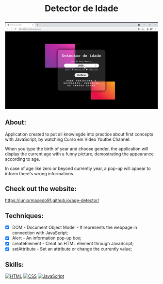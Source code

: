 # <p align="center"> Detector de Idade </p>

<p align="center">
  <img src="age.gif" width="700px">
</p>

## About:
Application created to put all knowlegde into practice about first concepts with JavaScript, by watching Curso em Video Youtbe Channel.

When you type the birth of year and choose gender, the application will display the current age with a funny picture, demostrating the appearance according to age.

In case of age like zero or beyond currently year, a pop-up will appear to inform there's wrong informations.

## Check out the website:
https://juniormacedo91.github.io/age-detector/

## Techniques:

 - [x] DOM - Document Object Model - It represents the webpage in connection with JavaScript;
 - [x] Alert - An information pop-up box;
 - [x] createElement - Creat an HTML element through JavaScript;
 - [x] setAttribute - Set an attribute or change the currently value;

## Skills:

[![HTML](https://img.shields.io/badge/HTML-red?style=for-the-badge&logo=HTML5&labelColor=black)](https://github.com/JuniorMacedo91)
[![CSS](https://img.shields.io/badge/CSS3-blue?style=for-the-badge&logo=CSS3&labelColor=black)](https://github.com/JuniorMacedo91)
[![JavaScript](https://img.shields.io/badge/javascript-yellow?style=for-the-badge&logo=javascript&labelColor=black)](https://github.com/JuniorMacedo91)

